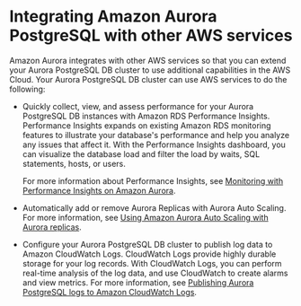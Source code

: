 # Integrating Amazon Aurora PostgreSQL with other AWS services<a name="AuroraPostgreSQL.Integrating"></a>

Amazon Aurora integrates with other AWS services so that you can extend your Aurora PostgreSQL DB cluster to use additional capabilities in the AWS Cloud\. Your Aurora PostgreSQL DB cluster can use AWS services to do the following:
+ Quickly collect, view, and assess performance for your Aurora PostgreSQL DB instances with Amazon RDS Performance Insights\. Performance Insights expands on existing Amazon RDS monitoring features to illustrate your database's performance and help you analyze any issues that affect it\. With the Performance Insights dashboard, you can visualize the database load and filter the load by waits, SQL statements, hosts, or users\. 

  For more information about Performance Insights, see [Monitoring with Performance Insights on Amazon Aurora](USER_PerfInsights.md)\. 
+ Automatically add or remove Aurora Replicas with Aurora Auto Scaling\. For more information, see [Using Amazon Aurora Auto Scaling with Aurora replicas](Aurora.Integrating.AutoScaling.md)\.
+ Configure your Aurora PostgreSQL DB cluster to publish log data to Amazon CloudWatch Logs\. CloudWatch Logs provide highly durable storage for your log records\. With CloudWatch Logs, you can perform real\-time analysis of the log data, and use CloudWatch to create alarms and view metrics\. For more information, see [Publishing Aurora PostgreSQL logs to Amazon CloudWatch Logs](AuroraPostgreSQL.CloudWatch.md)\.